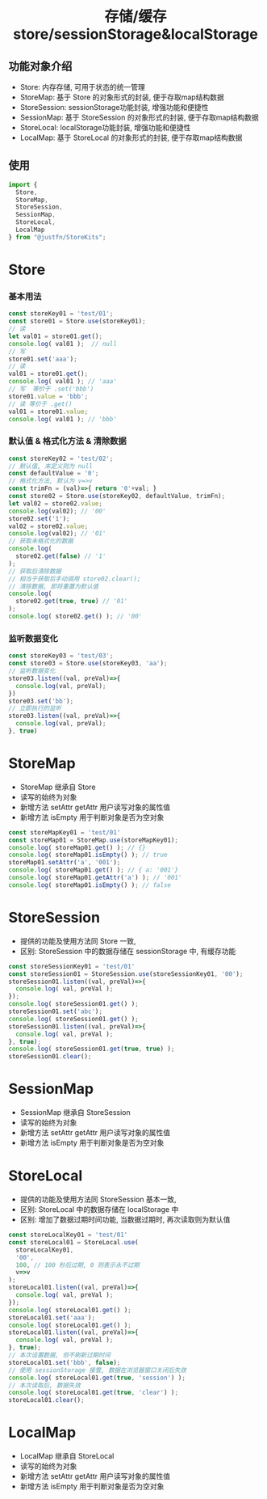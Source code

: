 <div align="center">
  <h1> 存储/缓存 store/sessionStorage&localStorage </h1>
</div>

## 功能对象介绍 
* Store: 内存存储, 可用于状态的统一管理 
* StoreMap: 基于 Store 的对象形式的封装, 便于存取map结构数据 
* StoreSession: sessionStorage功能封装, 增强功能和便捷性 
* SessionMap: 基于 StoreSession 的对象形式的封装, 便于存取map结构数据 
* StoreLocal: localStorage功能封装, 增强功能和便捷性 
* LocalMap: 基于 StoreLocal 的对象形式的封装, 便于存取map结构数据 

## 使用
```javascript
import { 
  Store, 
  StoreMap, 
  StoreSession, 
  SessionMap, 
  StoreLocal, 
  LocalMap 
} from "@justfn/StoreKits";

``` 


# Store 

### 基本用法 
```javascript
const storeKey01 = 'test/01';
const store01 = Store.use(storeKey01);
// 读 
let val01 = store01.get(); 
console.log( val01 );  // null
// 写 
store01.set('aaa');
// 读 
val01 = store01.get(); 
console.log( val01 ); // 'aaa' 
// 写  等价于 .set('bbb')  
store01.value = 'bbb';
// 读 等价于 .get() 
val01 = store01.value; 
console.log( val01 ); // 'bbb'
````

### 默认值 & 格式化方法 & 清除数据 
```javascript
const storeKey02 = 'test/02';
// 默认值, 未定义则为 null 
const defaultValue = '0'; 
// 格式化方法, 默认为 v=>v 
const trimFn = (val)=>{ return '0'+val; }
const store02 = Store.use(storeKey02, defaultValue, trimFn);
let val02 = store02.value; 
console.log(val02); // '00'
store02.set('1');
val02 = store02.value; 
console.log(val02); // '01'
// 获取未格式化的数据
console.log(
  store02.get(false) // '1'
);
// 获取后清除数据 
// 相当于获取后手动调用 store02.clear(); 
// 清除数据, 即将重置为默认值 
console.log(
  store02.get(true, true) // '01'
);
console.log( store02.get() ); // '00'
````

### 监听数据变化  
```javascript
const storeKey03 = 'test/03';
const store03 = Store.use(storeKey03, 'aa');
// 监听数据变化 
store03.listen((val, preVal)=>{
  console.log(val, preVal);
})
store03.set('bb');
// 立即执行的监听 
store03.listen((val, preVal)=>{
  console.log(val, preVal);
}, true)
```


# StoreMap 
* StoreMap 继承自 Store 
* 读写的始终为对象 
* 新增方法 setAttr getAttr  用户读写对象的属性值 
* 新增方法 isEmpty  用于判断对象是否为空对象 

```javascript
const storeMapKey01 = 'test/01'
const storeMap01 = StoreMap.use(storeMapKey01);
console.log( storeMap01.get() ); // {} 
console.log( storeMap01.isEmpty() ); // true
storeMap01.setAttr('a', '001');
console.log( storeMap01.get() ); // { a: '001'} 
console.log( storeMap01.getAttr('a') ); // '001'
console.log( storeMap01.isEmpty() ); // false
```

# StoreSession 
* 提供的功能及使用方法同 Store 一致, 
* 区别: StoreSession 中的数据存储在 sessionStorage 中, 有缓存功能 
```javascript
const storeSessionKey01 = 'test/01'
const storeSession01 = StoreSession.use(storeSessionKey01, '00');
storeSession01.listen((val, preVal)=>{
  console.log( val, preVal );
});
console.log( storeSession01.get() );
storeSession01.set('abc');
console.log( storeSession01.get() );
storeSession01.listen((val, preVal)=>{
  console.log( val, preVal );
}, true);
console.log( storeSession01.get(true, true) );
storeSession01.clear();
```

# SessionMap 
* SessionMap 继承自 StoreSession 
* 读写的始终为对象 
* 新增方法 setAttr getAttr  用户读写对象的属性值 
* 新增方法 isEmpty  用于判断对象是否为空对象 


# StoreLocal 
* 提供的功能及使用方法同 StoreSession 基本一致, 
* 区别: StoreLocal 中的数据存储在 localStorage 中 
* 区别: 增加了数据过期时间功能, 当数据过期时, 再次读取则为默认值 

```javascript
const storeLocalKey01 = 'test/01'
const storeLocal01 = StoreLocal.use(
  storeLocalKey01, 
  '00',
  100, // 100 秒后过期, 0 则表示永不过期 
  v=>v
);
storeLocal01.listen((val, preVal)=>{
  console.log( val, preVal );
});
console.log( storeLocal01.get() );
storeLocal01.set('aaa');
console.log( storeLocal01.get() );
storeLocal01.listen((val, preVal)=>{
  console.log( val, preVal );
}, true);
// 本次设置数据, 但不刷新过期时间 
storeLocal01.set('bbb', false); 
// 使用 sessionStorage 接管, 数据在浏览器窗口关闭后失效 
console.log( storeLocal01.get(true, 'session') ); 
// 本次读取后, 数据失效 
console.log( storeLocal01.get(true, 'clear') ); 
storeLocal01.clear();

```

# LocalMap 
* LocalMap 继承自 StoreLocal 
* 读写的始终为对象 
* 新增方法 setAttr getAttr  用户读写对象的属性值 
* 新增方法 isEmpty  用于判断对象是否为空对象 

















